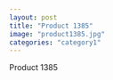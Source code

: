 ```yaml
---
layout: post
title: "Product 1385"
image: "product1385.jpg"
categories: "category1"
---
```

Product 1385
